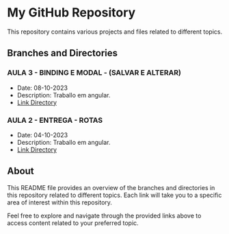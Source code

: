 # My GitHub Repository

This repository contains various projects and files related to different topics.

## Branches and Directories

### AULA 3 - BINDING E MODAL - (SALVAR E ALTERAR) 
- Date: 08-10-2023
- Description: Traballo em angular.
- [Link Directory](https://github.com/Guilherme-Denarde/Trabalhos_Facu/tree/cadastro_c_carro_livro_pessoas_angular)

### AULA 2 - ENTREGA - ROTAS  
- Date: 04-10-2023
- Description: Traballo em angular.
- [Link Directory](https://github.com/Guilherme-Denarde/Trabalhos_Facu/tree/carros+livros_angular)
  
## About

This README file provides an overview of the branches and directories in this repository related to different topics. Each link will take you to a specific area of interest within this repository.

Feel free to explore and navigate through the provided links above to access content related to your preferred topic.
